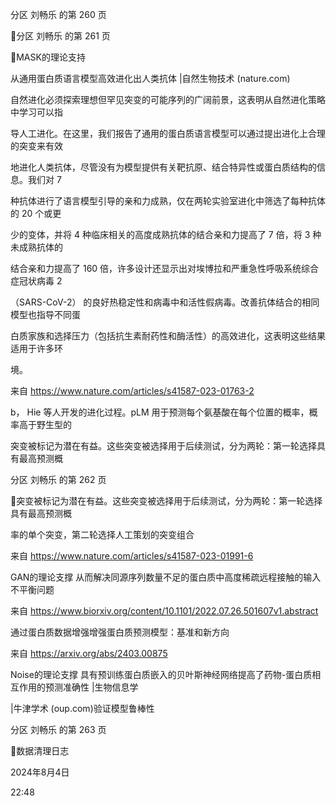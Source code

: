 分区 刘畅乐 的第 260 页

分区 刘畅乐 的第 261 页

MASK的理论支持

从通用蛋白质语言模型高效进化出人类抗体 |自然生物技术 (nature.com)

自然进化必须探索理想但罕见突变的可能序列的广阔前景，这表明从自然进化策略中学习可以指

导人工进化。在这里，我们报告了通用的蛋白质语言模型可以通过提出进化上合理的突变来有效

地进化人类抗体，尽管没有为模型提供有关靶抗原、结合特异性或蛋白质结构的信息。我们对 7

种抗体进行了语言模型引导的亲和力成熟，仅在两轮实验室进化中筛选了每种抗体的 20 个或更

少的变体，并将 4 种临床相关的高度成熟抗体的结合亲和力提高了 7 倍，将 3 种未成熟抗体的

结合亲和力提高了 160 倍，许多设计还显示出对埃博拉和严重急性呼吸系统综合症冠状病毒 2

（SARS-CoV-2） 的良好热稳定性和病毒中和活性假病毒。改善抗体结合的相同模型也指导不同蛋

白质家族和选择压力（包括抗生素耐药性和酶活性）的高效进化，这表明这些结果适用于许多环

境。

来自 <https://www.nature.com/articles/s41587-023-01763-2>

b， Hie 等人开发的进化过程。pLM 用于预测每个氨基酸在每个位置的概率，概率高于野生型的

突变被标记为潜在有益。这些突变被选择用于后续测试，分为两轮：第一轮选择具有最高预测概

分区 刘畅乐 的第 262 页

突变被标记为潜在有益。这些突变被选择用于后续测试，分为两轮：第一轮选择具有最高预测概

率的单个突变，第二轮选择人工策划的突变组合

来自 <https://www.nature.com/articles/s41587-023-01991-6>

GAN的理论支撑
从而解决同源序列数量不足的蛋白质中高度稀疏远程接触的输入不平衡问题

来自 <https://www.biorxiv.org/content/10.1101/2022.07.26.501607v1.abstract>

通过蛋白质数据增强增强蛋白质预测模型：基准和新方向

来自 <https://arxiv.org/abs/2403.00875>

Noise的理论支撑
具有预训练蛋白质嵌入的贝叶斯神经网络提高了药物-蛋白质相互作用的预测准确性 |生物信息学

|牛津学术 (oup.com)验证模型鲁棒性

分区 刘畅乐 的第 263 页

数据清理日志

2024年8月4日

22:48
